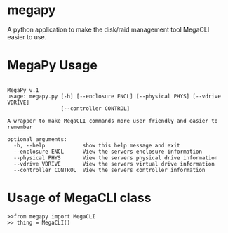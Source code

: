 # megapy
A python application to make the disk/raid management tool MegaCLI easier to use.

# MegaPy Usage

```

MegaPy v.1
usage: megapy.py [-h] [--enclosure ENCL] [--physical PHYS] [--vdrive VDRIVE]
                 [--controller CONTROL]

A wrapper to make MegaCLI commands more user friendly and easier to remember

optional arguments:
  -h, --help            show this help message and exit
  --enclosure ENCL      View the servers enclosure information
  --physical PHYS       View the servers physical drive information
  --vdrive VDRIVE       View the servers virtual drive information
  --controller CONTROL  View the servers controller information

```

# Usage of MegaCLI class
```
>>from megapy import MegaCLI
>> thing = MegaCLI()
```
